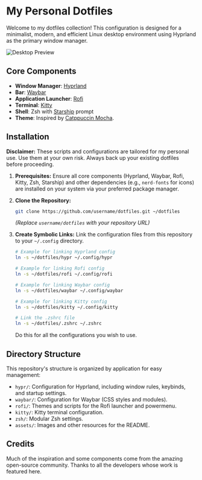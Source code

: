 # My Personal Dotfiles

Welcome to my dotfiles collection! This configuration is designed for a minimalist, modern, and efficient Linux desktop environment using Hyprland as the primary window manager.

![Desktop Preview](assets/fastfetch.png)

## Core Components

-   **Window Manager**: [Hyprland](https://hyprland.org/)
-   **Bar**: [Waybar](https://github.com/Alexays/Waybar)
-   **Application Launcher**: [Rofi](https://github.com/davatorium/rofi)
-   **Terminal**: [Kitty](https://sw.kovidgoyal.net/kitty/)
-   **Shell**: Zsh with [Starship](https://starship.rs/) prompt
-   **Theme**: Inspired by [Catppuccin Mocha](https://github.com/catppuccin/catppuccin).

## Installation

**Disclaimer:** These scripts and configurations are tailored for my personal use. Use them at your own risk. Always back up your existing dotfiles before proceeding.

1.  **Prerequisites:**
    Ensure all core components (Hyprland, Waybar, Rofi, Kitty, Zsh, Starship) and other dependencies (e.g., `nerd-fonts` for icons) are installed on your system via your preferred package manager.

2.  **Clone the Repository:**
    ```bash
    git clone https://github.com/username/dotfiles.git ~/dotfiles
    ```
    *(Replace `username/dotfiles` with your repository URL)*

3.  **Create Symbolic Links:**
    Link the configuration files from this repository to your `~/.config` directory.

    ```bash
    # Example for linking Hyprland config
    ln -s ~/dotfiles/hypr ~/.config/hypr

    # Example for linking Rofi config
    ln -s ~/dotfiles/rofi ~/.config/rofi

    # Example for linking Waybar config
    ln -s ~/dotfiles/waybar ~/.config/waybar

    # Example for linking Kitty config
    ln -s ~/dotfiles/kitty ~/.config/kitty

    # Link the .zshrc file
    ln -s ~/dotfiles/.zshrc ~/.zshrc
    ```
    Do this for all the configurations you wish to use.

## Directory Structure

This repository's structure is organized by application for easy management:

-   `hypr/`: Configuration for Hyprland, including window rules, keybinds, and startup settings.
-   `waybar/`: Configuration for Waybar (CSS styles and modules).
-   `rofi/`: Themes and scripts for the Rofi launcher and powermenu.
-   `kitty/`: Kitty terminal configuration.
-   `zsh/`: Modular Zsh settings.
-   `assets/`: Images and other resources for the README.

## Credits

Much of the inspiration and some components come from the amazing open-source community. Thanks to all the developers whose work is featured here.